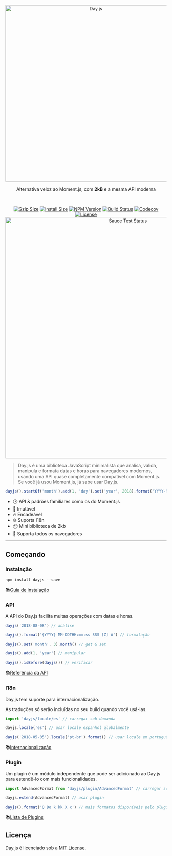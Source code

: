 <p align="center"><a href="#" target="_blank" rel="noopener noreferrer"><img width="550"
                                                                             src="https://user-images.githubusercontent.com/17680888/39081119-3057bbe2-456e-11e8-862c-646133ad4b43.png"
                                                                             alt="Day.js"></a></p>
<p align="center">Alternativa veloz ao Moment.js, com <b>2kB</b> e a mesma API moderna</p>
<br>
<p align="center">
    <a href="https://unpkg.com/dayjs/dayjs.min.js"><img
            src="http://img.badgesize.io/https://unpkg.com/dayjs/dayjs.min.js?compression=gzip&style=flat-square"
            alt="Gzip Size"></a>
    <a href="https://packagephobia.now.sh/result?p=dayjs"><img
            src="https://packagephobia.now.sh/badge?p=dayjs"
            alt="Install Size"></a>
    <a href="https://www.npmjs.com/package/dayjs"><img src="https://img.shields.io/npm/v/dayjs.svg?style=flat-square"
                                                       alt="NPM Version"></a>
    <a href="https://travis-ci.org/iamkun/dayjs"><img
            src="https://img.shields.io/travis/iamkun/dayjs/master.svg?style=flat-square" alt="Build Status"></a>
    <a href="https://codecov.io/gh/iamkun/dayjs"><img
            src="https://img.shields.io/codecov/c/github/iamkun/dayjs/master.svg?style=flat-square" alt="Codecov"></a>
    <a href="https://github.com/iamkun/dayjs/blob/master/LICENSE"><img
            src="https://img.shields.io/npm/l/dayjs.svg?style=flat-square" alt="License"></a>
    <br>
    <a href="https://saucelabs.com/u/dayjs">
        <img width="750" src="https://user-images.githubusercontent.com/17680888/40040137-8e3323a6-584b-11e8-9dba-bbe577ee8a7b.png" alt="Sauce Test Status">
    </a>
</p>

> Day.js é uma biblioteca JavaScript minimalista que analisa, valida, manipula e formata datas e horas para navegadores modernos, usando uma API quase completamente compatível com Moment.js. Se você já usou Moment.js, já sabe usar Day.js.

```js
dayjs().startOf('month').add(1, 'day').set('year', 2018).format('YYYY-MM-DD HH:mm:ss');
```

* 🕒 API & padrões familiares como os do Moment.js
* 💪 Imutável
* 🔥 Encadeável
* 🌐 Suporta I18n
* 📦 Mini biblioteca de 2kb 
* 👫 Suporta todos os navegadores    

---

## Começando

### Instalação

```console
npm install dayjs --save
```

📚[Guia de instalação](./Installation.md)

### API

A API do Day.js facilita muitas operações com datas e horas.

```javascript
dayjs('2018-08-08') // análise

dayjs().format('{YYYY} MM-DDTHH:mm:ss SSS [Z] A') // formatação

dayjs().set('month', 3).month() // get & set

dayjs().add(1, 'year') // manipular

dayjs().isBefore(dayjs()) // verificar
```

📚[Referência da API](./API-reference.md)

### I18n

Day.js tem suporte para internacionalização.

As traduções só serão incluídas no seu build quando você usá-las.

```javascript
import 'dayjs/locale/es' // carregar sob demanda

dayjs.locale('es') // usar locale espanhol globalmente

dayjs('2018-05-05').locale('pt-br').format() // usar locale em português brasileiro em uma instância específica
```
📚[Internacionalização](./I18n.md)

### Plugin

Um plugin é um módulo independente que pode ser adicionado ao Day.js para estendê-lo com mais funcionalidades.

```javascript
import AdvancedFormat from 'dayjs/plugin/AdvancedFormat' // carregar sob demanda

dayjs.extend(AdvancedFormat) // usar plugin

dayjs().format('Q Do k kk X x') // mais formatos disponíveis pelo plugin
```
📚[Lista de Plugins](./Plugin.md)

## Licença

Day.js é licenciado sob a [MIT License](../../LICENSE).
